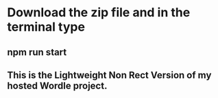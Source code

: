 # Download the zip file and in the terminal type
## npm run start

## This is the Lightweight Non Rect Version of my hosted Wordle project.  
